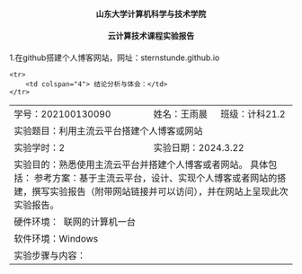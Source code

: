 #### <center>山东大学计算机科学与技术学院</center>
#### <center>云计算技术课程实验报告</center>

<table>
    <tr>
        <td colspan="2">学号：202100130090</td> 
        <td>姓名：王雨晨</td> 
        <td>班级：计科21.2</td> 
   </tr>
    <tr>
        <td colspan="4">实验题目：利用主流云平台搭建个人博客或网站</td>    
    </tr>
    <tr>
        <td colspan="2">实验学时：2</td> 
        <td colspan="2">实验日期：2024.3.22</td>    
    </tr>
    <tr>
        <td colspan="4">
        实验目的：熟悉使用主流云平台并搭建个人博客或者网站。
        具体包括：
        参考方案：基于主流云平台，设计、实现个人博客或者网站的搭建，撰写实验报告（附带网站链接并可以访问），并在网站上呈现此次实验报告。</td>    
    </tr>
    <tr>
        <td colspan="4">硬件环境： 
联网的计算机一台 </td>    
    </tr>
    <tr>
        <td colspan="4"> 软件环境：Windows</td>    
    </tr>
    <tr>
        <td colspan="4"> 实验步骤与内容：</td>    
    </tr>1.在github搭建个人博客网站，网址：sternstunde.github.io
    
    <tr>
        <td colspan="4"> 结论分析与体会：</td>    
    </tr>
</table>

